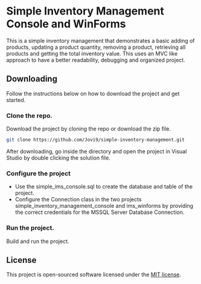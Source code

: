 # Simple Inventory Management Console and WinForms

This is a simple inventory management that demonstrates a basic adding of products, updating a product quantity, removing a product, retrieving all products and getting the total inventory value.
This uses an MVC like approach to have a better readability, debugging and organized project.

## Downloading

Follow the instructions below on how to download the project and get started.

### Clone the repo.

Download the project by cloning the repo or download the zip file.

```bash
git clone https://github.com/Jovi9/simple-inventory-management.git
```

After downloading, go inside the directory and open the project in Visual Studio by double clicking the solution file.

### Configure the project

- Use the simple_ims_console.sql to create the database and table of the project.
- Configure the Connection class in the two projects simple_inventory_management_console and ims_winforms by providing the correct credentials for the MSSQL Server Database Connection.

### Run the project.

Build and run the project.

## License

This project is open-sourced software licensed under the [MIT license](https://opensource.org/licenses/MIT).
